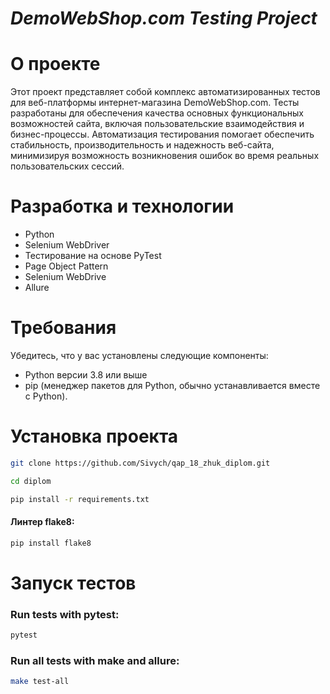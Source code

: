 # ***DemoWebShop.com Testing Project***

# О проекте
Этот проект представляет собой комплекс автоматизированных тестов для веб-платформы интернет-магазина DemoWebShop.com. 
Тесты разработаны для обеспечения качества основных функциональных возможностей сайта, включая пользовательские взаимодействия и бизнес-процессы. Автоматизация тестирования помогает обеспечить стабильность, производительность и надежность веб-сайта, минимизируя возможность возникновения ошибок во время реальных пользовательских сессий.
# Разработка и технологии
* Python
* Selenium WebDriver
* Тестирование на основе PyTest
* Page Object Pattern
* Selenium WebDrive
* Allure

# Требования
Убедитесь, что у вас установлены следующие компоненты:
* Python версии 3.8 или выше
* pip (менеджер пакетов для Python, обычно устанавливается вместе с Python).

# Установка проекта
```bash
git clone https://github.com/Sivych/qap_18_zhuk_diplom.git
```

```bash
cd diplom
```

```bash
pip install -r requirements.txt
```
#### Линтер flake8:
```bash
pip install flake8
```

# Запуск тестов
### Run tests with pytest:
```bash
pytest
```
### Run all tests with make and allure:
```bash
make test-all
```



